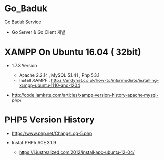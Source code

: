 # Go_Baduk
Go Baduk Service 
 - Go Server & Go Client 개발 
 

# XAMPP On Ubuntu 16.04 ( 32bit) 
*  1.7.3	Version  
   *   Apache 2.2.14	, MySQL 5.1.41	, Php 5.3.1	 
   *   Install XAMPP :  https://andyhat.co.uk/how-to/intermediate/installing-xampp-ubuntu-1110-and-1204 
   
*  http://code.iamkate.com/articles/xampp-version-history-apache-mysql-php/ 

# PHP5 Version History 
*  https://www.php.net/ChangeLog-5.php  

*  Install PHP5  ACE 3.1.9 
   *    https://i.justrealized.com/2012/install-apc-ubuntu-12-04/ 
